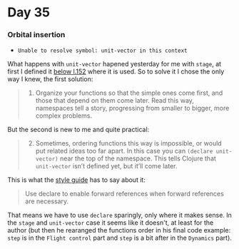 # Day 35

### Orbital insertion

- `Unable to resolve symbol: unit-vector in this context`

What happens with `unit-vector` hapened yesterday for me with `stage`, at first I defined it 
[below l.152](https://github.com/estellerostan/scratch/commit/edbac4546c069e777d05044444475d3d7fb0b81a) where it is used. So to solve it I chose the only way I knew,
 the first solution:
> 1. Organize your functions so that the simple ones come first, and those that depend on them come later. Read this way, namespaces tell a story, 
progressing from smaller to bigger, more complex problems.

But the second is new to me and quite practical: 
> 2. Sometimes, ordering functions this way is impossible, or would put related ideas too far apart. In this case you can `(declare unit-vector)` near the top of the
 namespace. This tells Clojure that `unit-vector` isn’t defined yet, but it’ll come later.

This is what the [style guide](https://github.com/bbatsov/clojure-style-guide#declare) has to say about it:
> Use declare to enable forward references when forward references are necessary.

That means we have to use `declare` sparingly, only where it makes sense. In the `stage` and `unit-vector` case it seems like it doesn't, at least for the author 
(but then he rearanged the functions order in his final code example: `step` is in the `Flight control` part and `step` is a bit after in the `Dynamics` part).
